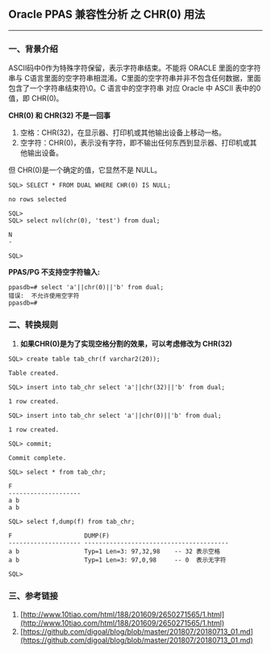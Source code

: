 ## Oracle PPAS 兼容性分析 之 CHR(0) 用法
---

### 一、背景介绍
ASCII码中0作为特殊字符保留，表示字符串结束。不能将 ORACLE 里面的空字符串与 C语言里面的空字符串相混淆。C里面的空字符串并非不包含任何数据，里面包含了一个字符串结束符\0。C 语言中的空字符串 对应 Oracle 中 ASCII 表中的0值，即 CHR(0)。

**CHR(0) 和 CHR(32) 不是一回事**
1. 空格：CHR(32)，在显示器、打印机或其他输出设备上移动一格。
2. 空字符：CHR(0)，表示没有字符，即不输出任何东西到显示器、打印机或其他输出设备。

但 CHR(0)是一个确定的值，它显然不是 NULL。
```
SQL> SELECT * FROM DUAL WHERE CHR(0) IS NULL;

no rows selected

SQL> 
SQL> select nvl(chr(0), 'test') from dual; 

N
-

SQL> 
```
**PPAS/PG 不支持空字符输入:**
```
ppasdb=# select 'a'||chr(0)||'b' from dual;
错误:  不允许使用空字符
ppasdb=# 
```

### 二、转换规则
1. **如果CHR(0)是为了实现空格分割的效果，可以考虑修改为 CHR(32)**

```
SQL> create table tab_chr(f varchar2(20));

Table created.

SQL> insert into tab_chr select 'a'||chr(32)||'b' from dual;

1 row created.

SQL> insert into tab_chr select 'a'||chr(0)||'b' from dual;

1 row created.

SQL> commit;

Commit complete.

SQL> select * from tab_chr;

F
--------------------
a b
a b

SQL> select f,dump(f) from tab_chr;

F                    DUMP(F)
-------------------- ----------------------------------------
a b                  Typ=1 Len=3: 97,32,98    -- 32 表示空格
a b                  Typ=1 Len=3: 97,0,98     -- 0  表示无字符

SQL> 
```



### 三、参考链接
1. [http://www.10tiao.com/html/188/201609/2650271565/1.html](http://www.10tiao.com/html/188/201609/2650271565/1.html)
2. [https://github.com/digoal/blog/blob/master/201807/20180713_01.md](https://github.com/digoal/blog/blob/master/201807/20180713_01.md)
